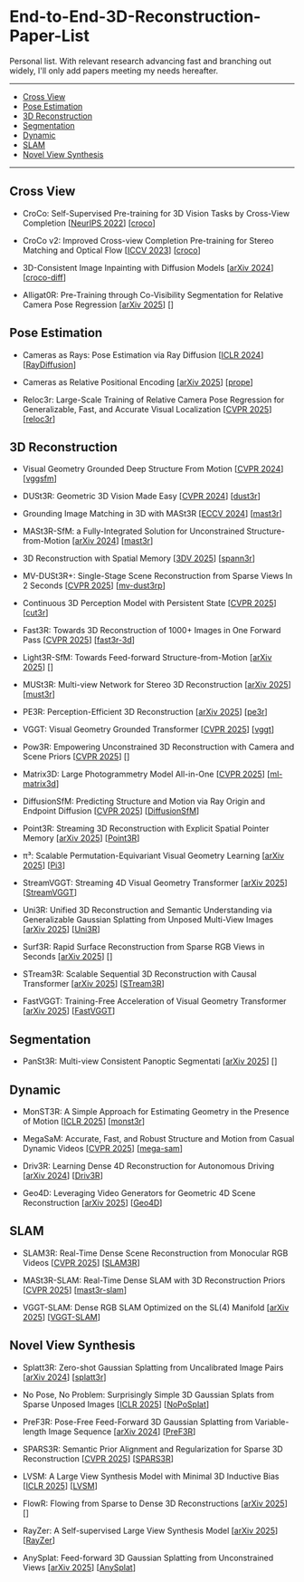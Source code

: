# End-to-End-3D-Reconstruction-Paper-List
Personal list. With relevant research advancing fast and branching out widely, I'll only add papers meeting my needs hereafter. 

---
- [Cross View](#cross-view)
- [Pose Estimation](#pose-estimation)
- [3D Reconstruction](#3d-reconstruction)
- [Segmentation](#segmentation)
- [Dynamic](#dynamic)
- [SLAM](#slam)
- [Novel View Synthesis](#novel-view-synthesis)
---
## Cross View
* CroCo: Self-Supervised Pre-training for 3D Vision Tasks by Cross-View Completion [[NeurIPS 2022](https://arxiv.org/pdf/2210.10716)] [[croco](https://github.com/naver/croco)]

* CroCo v2: Improved Cross-view Completion Pre-training for Stereo Matching and Optical Flow [[ICCV 2023](https://openaccess.thecvf.com/content/ICCV2023/papers/Weinzaepfel_CroCo_v2_Improved_Cross-view_Completion_Pre-training_for_Stereo_Matching_and_ICCV_2023_paper.pdf)] [[croco](https://github.com/naver/croco)]

* 3D-Consistent Image Inpainting with Diffusion Models [[arXiv 2024](https://arxiv.org/pdf/2412.05881)] [[croco-diff](https://github.com/naver/croco-diff)]

* Alligat0R: Pre-Training through Co-Visibility Segmentation for Relative Camera Pose Regression [[arXiv 2025](https://arxiv.org/pdf/2503.07561)] [[]()]
  
## Pose Estimation
* Cameras as Rays: Pose Estimation via Ray Diffusion [[ICLR 2024](https://arxiv.org/pdf/2402.14817)] [[RayDiffusion](https://github.com/jasonyzhang/RayDiffusion)]

* Cameras as Relative Positional Encoding [[arXiv 2025](https://arxiv.org/pdf/2507.10496)] [[prope](https://www.liruilong.cn/prope/)]

* Reloc3r: Large-Scale Training of Relative Camera Pose Regression for Generalizable, Fast, and Accurate Visual Localization [[CVPR 2025](https://arxiv.org/pdf/2412.08376)] [[reloc3r](https://github.com/ffrivera0/reloc3r)]

## 3D Reconstruction
* Visual Geometry Grounded Deep Structure From Motion [[CVPR 2024](https://arxiv.org/pdf/2312.04563)] [[vggsfm](https://github.com/facebookresearch/vggsfm)]

* DUSt3R: Geometric 3D Vision Made Easy [[CVPR 2024](https://arxiv.org/pdf/2312.14132)] [[dust3r](https://github.com/naver/dust3r)]
  
* Grounding Image Matching in 3D with MASt3R [[ECCV 2024](https://arxiv.org/pdf/2406.09756)] [[mast3r](https://github.com/naver/mast3r)]

* MASt3R-SfM: a Fully-Integrated Solution for Unconstrained Structure-from-Motion [[arXiv 2024](https://arxiv.org/pdf/2409.19152)] [[mast3r](https://github.com/naver/mast3r)]

* 3D Reconstruction with Spatial Memory [[3DV 2025](https://arxiv.org/pdf/2408.16061)] [[spann3r](https://github.com/HengyiWang/spann3r)]

* MV-DUSt3R+: Single-Stage Scene Reconstruction from Sparse Views In 2 Seconds [[CVPR 2025](https://arxiv.org/pdf/2412.06974)] [[mv-dust3rp](https://mv-dust3rp.github.io/)]

* Continuous 3D Perception Model with Persistent State [[CVPR 2025](https://arxiv.org/pdf/2501.12387)] [[cut3r](https://cut3r.github.io/)]

* Fast3R: Towards 3D Reconstruction of 1000+ Images in One Forward Pass [[CVPR 2025](https://arxiv.org/pdf/2501.13928)] [[fast3r-3d](https://fast3r-3d.github.io/)]

* Light3R-SfM: Towards Feed-forward Structure-from-Motion [[arXiv 2025](https://arxiv.org/pdf/2501.14914)] [[]()]

* MUSt3R: Multi-view Network for Stereo 3D Reconstruction [[arXiv 2025](https://arxiv.org/pdf/2503.01661)] [[must3r](https://github.com/naver/must3r)]

* PE3R: Perception-Efficient 3D Reconstruction [[arXiv 2025](https://arxiv.org/pdf/2503.07507)] [[pe3r](https://github.com/hujiecpp/pe3r)]

* VGGT: Visual Geometry Grounded Transformer [[CVPR 2025](https://arxiv.org/pdf/2503.11651v1)] [[vggt](https://github.com/facebookresearch/vggt)]

* Pow3R: Empowering Unconstrained 3D Reconstruction with Camera and Scene Priors [[CVPR 2025](https://arxiv.org/pdf/2503.17316v1)] [[]()]

* Matrix3D: Large Photogrammetry Model All-in-One [[CVPR 2025](https://arxiv.org/pdf/2502.07685)] [[ml-matrix3d](https://github.com/apple/ml-matrix3d)]

* DiffusionSfM: Predicting Structure and Motion via Ray Origin and Endpoint Diffusion [[CVPR 2025](https://arxiv.org/pdf/2505.05473)] [[DiffusionSfM](https://github.com/QitaoZhao/DiffusionSfM)]

* Point3R: Streaming 3D Reconstruction with Explicit Spatial Pointer Memory [[arXiv 2025](https://arxiv.org/pdf/2507.02863)] [[Point3R](https://github.com/YkiWu/Point3R)]

* π³: Scalable Permutation-Equivariant Visual Geometry Learning [[arXiv 2025](https://arxiv.org/pdf/2507.13347)] [[Pi3](https://github.com/yyfz/Pi3)]

* StreamVGGT: Streaming 4D Visual Geometry Transformer [[arXiv 2025](https://arxiv.org/pdf/2507.11539)] [[StreamVGGT](https://github.com/wzzheng/StreamVGGT)]

* Uni3R: Unified 3D Reconstruction and Semantic Understanding via Generalizable Gaussian Splatting from Unposed Multi-View Images [[arXiv 2025](https://arxiv.org/pdf/2508.03643)] [[Uni3R](https://github.com/HorizonRobotics/Uni3R)]  

* Surf3R: Rapid Surface Reconstruction from Sparse RGB Views in Seconds [[arXiv 2025](https://arxiv.org/pdf/2508.04508)] [[]()]  

* STream3R: Scalable Sequential 3D Reconstruction with Causal Transformer [[arXiv 2025](https://arxiv.org/pdf/2508.10893)] [[STream3R](https://github.com/NIRVANALAN/STream3R)]  

* FastVGGT: Training-Free Acceleration of Visual Geometry Transformer [[arXiv 2025](https://arxiv.org/pdf/2509.02560v1)] [[FastVGGT](https://github.com/mystorm16/FastVGGT)]

  
## Segmentation

* PanSt3R: Multi-view Consistent Panoptic Segmentati [[arXiv 2025](https://arxiv.org/pdf/2506.21348)] [[]()]

## Dynamic
  
* MonST3R: A Simple Approach for Estimating Geometry in the Presence of Motion [[ICLR 2025](https://arxiv.org/pdf/2410.03825)] [[monst3r](https://github.com/Junyi42/monst3r)]

* MegaSaM: Accurate, Fast, and Robust Structure and Motion from Casual Dynamic Videos [[CVPR 2025](https://arxiv.org/pdf/2412.04463)] [[mega-sam](https://mega-sam.github.io/)]
  
* Driv3R: Learning Dense 4D Reconstruction for Autonomous Driving [[arXiv 2024](https://arxiv.org/pdf/2412.06777)] [[Driv3R](https://github.com/Barrybarry-Smith/Driv3R)]

* Geo4D: Leveraging Video Generators for Geometric 4D Scene Reconstruction [[arXiv 2025](https://arxiv.org/pdf/2504.07961)] [[Geo4D](https://github.com/jzr99/Geo4D)]

## SLAM
* SLAM3R: Real-Time Dense Scene Reconstruction from Monocular RGB Videos [[CVPR 2025](https://arxiv.org/pdf/2412.09401)] [[SLAM3R](https://github.com/PKU-VCL-3DV/SLAM3R)]

* MASt3R-SLAM: Real-Time Dense SLAM with 3D Reconstruction Priors [[CVPR 2025](https://arxiv.org/pdf/2412.12392)] [[mast3r-slam](https://edexheim.github.io/mast3r-slam/)]

* VGGT-SLAM: Dense RGB SLAM Optimized on the SL(4) Manifold [[arXiv 2025](https://arxiv.org/pdf/2505.12549)] [[VGGT-SLAM](https://github.com/MIT-SPARK/VGGT-SLAM)]

## Novel View Synthesis
* Splatt3R: Zero-shot Gaussian Splatting from Uncalibrated Image Pairs [[arXiv 2024](https://arxiv.org/pdf/2408.13912)] [[splatt3r](https://github.com/btsmart/splatt3r)]
  
* No Pose, No Problem: Surprisingly Simple 3D Gaussian Splats from Sparse Unposed Images [[ICLR 2025](https://arxiv.org/pdf/2410.24207)] [[NoPoSplat](https://github.com/cvg/NoPoSplat)]

* PreF3R: Pose-Free Feed-Forward 3D Gaussian Splatting from Variable-length Image Sequence [[arXiv 2024](https://arxiv.org/pdf/2411.16877)] [[PreF3R](https://computationalrobotics.seas.harvard.edu/PreF3R)]

* SPARS3R: Semantic Prior Alignment and Regularization for Sparse 3D Reconstruction [[CVPR 2025](https://arxiv.org/pdf/2411.12592)] [[SPARS3R](https://github.com/snldmt/SPARS3R)]

* LVSM: A Large View Synthesis Model with Minimal 3D Inductive Bias [[ICLR 2025](https://arxiv.org/pdf/2410.17242)] [[LVSM](https://github.com/haian-jin/LVSM)]

* FlowR: Flowing from Sparse to Dense 3D Reconstructions [[arXiv 2025](https://arxiv.org/pdf/2504.01647)] [[]()]

* RayZer: A Self-supervised Large View Synthesis Model [[arXiv 2025](https://arxiv.org/pdf/2505.00702?)] [[RayZer](https://github.com/hwjiang1510/RayZer)]

* AnySplat: Feed-forward 3D Gaussian Splatting from Unconstrained Views [[arXiv 2025](https://arxiv.org/pdf/2505.23716)] [[AnySplat](https://github.com/InternRobotics/AnySplat)]
